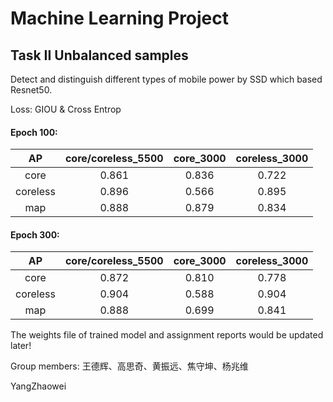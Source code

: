 # Machine Learning Project 
## Task II Unbalanced samples

Detect and distinguish different types of mobile power by SSD which based Resnet50.

Loss: GIOU & Cross Entrop

#### Epoch 100:
| AP |core/coreless_5500|core_3000|coreless_3000|
|:--:|:----------------:| :-----: | :---------: |
|core|0.861|0.836|0.722|
|coreless|0.896|0.566|0.895|
|map|0.888|0.879|0.834|


#### Epoch 300:
| AP |core/coreless_5500|core_3000|coreless_3000|
|:--:|:----------------:| :-----: | :---------: |
|core|0.872|0.810|0.778|
|coreless|0.904|0.588|0.904|
|map|0.888|0.699|0.841|

The weights file of trained model and assignment reports would be updated later!

Group members: 王德辉、高思奇、黄振远、焦守坤、杨兆维

YangZhaowei

<!-- 151
ssd994:
AP for 带电芯充电宝 = 0.7238
AP for 不带电芯充电宝 = 0.8922
Mean AP = 0.8080
~~~~~~~~
Results:
0.724
0.892
0.808
~~~~~~~~ -->
